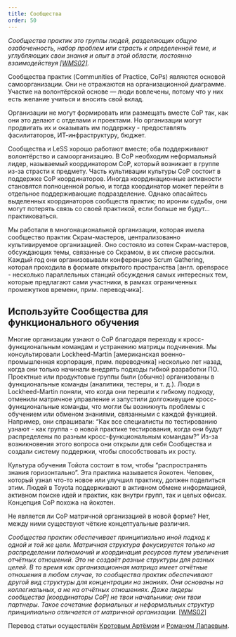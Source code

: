 ```yaml
---
title: Сообщества
order: 50
---
```


*Сообщества практик это группы людей, разделяющих общую озабоченность, набор проблем или страсть к определенной теме, и углубляющих свои знания и опыт в этой области, постоянно взаимодействуя [[WMS02]](http://www.amazon.com/Cultivating-Communities-Practice-Etienne-Wenger/dp/1578513308).*

Сообщества практик (Communities of Practice, CoPs) являются основой самоорганизации. Они не отражаются на организационной диаграмме. Участие на волонтёрской основе — люди вовлечены, потому что у них есть желание учиться и вносить свой вклад.

Организации не могут формировать или размещать вместе CoP так, как они это делают с отделами и проектами. Но организации могут продвигать их и оказывать им поддержку - предоставлять фасилитаторов, ИТ-инфраструктуру, бюджет.

Сообщества и LeSS хорошо работают вместе; оба поддерживают волонтёрство и самоорганизацию. В CoP необходим неформальный лидер, называемый координатором CoP, который возникает в группе из-за страсти к предмету. Часть культивации культуры CoP состоит в поддержке CoP координаторов. Иногда координационные активности становятся полноценной ролью, и тогда координатор может перейти в отдельное поддерживающие подразделение. Однако опасайтесь выделенных координаторов сообществ практик; по иронии судьбы, они могут потерять связь со своей практикой, если больше не будут… практиковаться.

Мы работали в многонациональной организации, которая имела сообщество практик Скрам-мастеров, централизованно культивируемое организацией. Оно состояло из сотен Скрам-мастеров, обсуждающих темы, связанные со Скрамом, в их списке рассылки. Каждый год они организовывали конференцию Scrum Gathering, которая проходила в формате открытого пространства [англ. openspace - несколько параллельных станций обсуждения самых интересных тем, которые предлагают сами участники, в рамках ограниченных промежутков времени, прим. переводчика].

## Используйте Сообщества для функционального обучения

Многие организации узнают о CoP благодаря переходу к кросс-функциональным командам и устранению матрицы подчинения. Мы консультировали Lockheed-Martin [американская военно-промышленная корпорация, прим. переводчика] несколько лет назад, когда они только начинали внедрять подходы гибкой разработки ПО. Проектные или продуктовые группы были (обычно) организованы в функциональные команды (аналитики, тестеры, и т. д.). Люди в Lockheed-Martin поняли, что когда они перешли к гибкому подходу, отменили матричное управление и запустили долгоживущие кросс-функциональные команды, что могли бы возникнуть проблемы с обучением или обменом знаниями, связанными с каждой функцией. Например, они спрашивали: “Как все специалисты по тестированию узнают - как группа - о новой практике тестирования, когда они будут распределены по разным кросс-функциональным командам?” Из-за возникновения этого вопроса они открыли для себя Сообщества и создали систему поддержки, чтобы способствовать их росту.

Культура обучения Тойота состоит в том, чтобы “распространять знания горизонтально”. Эта практика называется йокотен. Человек, который узнал что-то новое или улучшил практику, должен поделиться этим. Людей в Toyota поддерживают в активном обмене информацией, активном поиске идей и практик, как внутри групп, так и целых офисах. Концепция CoP похожа на йокотен.

Не является ли CoP матричной организацией в новой форме? Нет, между ними существуют чёткие концептуальные различия.

*Сообщества практик обеспечивает принципиально иной подход к одной и той же цели. Матричная структура фокусируется только на распределении полномочий и координация ресурсов путем увеличения отчётных отношений. Это не создаёт разные структуры для разных целей. В то время как организационная матрица имеет отчётные отношения в любом случае, то сообщества практик обеспечивают другой вид структуры для концентрации на знаниях. Они основаны на коллегиальных, а не на отчётных отношениях. Даже лидеры сообщества [координаторы CoP] не твои начальники; они твои партнеры. Такое сочетание формальных и неформальных структур принципиально отличается от матричной организации.* [[WMS02]](http://www.amazon.com/Cultivating-Communities-Practice-Etienne-Wenger/dp/1578513308)

Перевод статьи осуществлён [Кротовым Артёмом](https://www.facebook.com/artem.v.krotov) и [Романом Лапаевым](https://www.linkedin.com/in/romanlapaev).